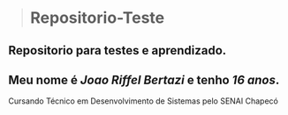 ># Repositorio-Teste
>
>
Repositorio para testes e aprendizado.
---

Meu nome é _Joao Riffel Bertazi_ e tenho _16 anos_.
---

Cursando Técnico em Desenvolvimento de Sistemas pelo SENAI Chapecó
